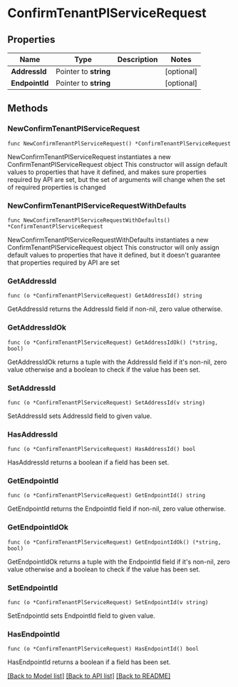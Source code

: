 # ConfirmTenantPlServiceRequest

## Properties

Name | Type | Description | Notes
------------ | ------------- | ------------- | -------------
**AddressId** | Pointer to **string** |  | [optional] 
**EndpointId** | Pointer to **string** |  | [optional] 

## Methods

### NewConfirmTenantPlServiceRequest

`func NewConfirmTenantPlServiceRequest() *ConfirmTenantPlServiceRequest`

NewConfirmTenantPlServiceRequest instantiates a new ConfirmTenantPlServiceRequest object
This constructor will assign default values to properties that have it defined,
and makes sure properties required by API are set, but the set of arguments
will change when the set of required properties is changed

### NewConfirmTenantPlServiceRequestWithDefaults

`func NewConfirmTenantPlServiceRequestWithDefaults() *ConfirmTenantPlServiceRequest`

NewConfirmTenantPlServiceRequestWithDefaults instantiates a new ConfirmTenantPlServiceRequest object
This constructor will only assign default values to properties that have it defined,
but it doesn't guarantee that properties required by API are set

### GetAddressId

`func (o *ConfirmTenantPlServiceRequest) GetAddressId() string`

GetAddressId returns the AddressId field if non-nil, zero value otherwise.

### GetAddressIdOk

`func (o *ConfirmTenantPlServiceRequest) GetAddressIdOk() (*string, bool)`

GetAddressIdOk returns a tuple with the AddressId field if it's non-nil, zero value otherwise
and a boolean to check if the value has been set.

### SetAddressId

`func (o *ConfirmTenantPlServiceRequest) SetAddressId(v string)`

SetAddressId sets AddressId field to given value.

### HasAddressId

`func (o *ConfirmTenantPlServiceRequest) HasAddressId() bool`

HasAddressId returns a boolean if a field has been set.

### GetEndpointId

`func (o *ConfirmTenantPlServiceRequest) GetEndpointId() string`

GetEndpointId returns the EndpointId field if non-nil, zero value otherwise.

### GetEndpointIdOk

`func (o *ConfirmTenantPlServiceRequest) GetEndpointIdOk() (*string, bool)`

GetEndpointIdOk returns a tuple with the EndpointId field if it's non-nil, zero value otherwise
and a boolean to check if the value has been set.

### SetEndpointId

`func (o *ConfirmTenantPlServiceRequest) SetEndpointId(v string)`

SetEndpointId sets EndpointId field to given value.

### HasEndpointId

`func (o *ConfirmTenantPlServiceRequest) HasEndpointId() bool`

HasEndpointId returns a boolean if a field has been set.


[[Back to Model list]](../README.md#documentation-for-models) [[Back to API list]](../README.md#documentation-for-api-endpoints) [[Back to README]](../README.md)


